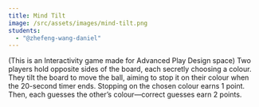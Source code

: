 ```yaml
---
title: Mind Tilt
image: /src/assets/images/mind-tilt.png
students:
  - "@zhefeng-wang-daniel"
---
```

(This is an Interactivity game made for Advanced Play Design space) Two players hold opposite sides of the board, each secretly choosing a colour. They tilt the board to move the ball, aiming to stop it on their colour when the 20-second timer ends. Stopping on the chosen colour earns 1 point. Then, each guesses the other’s colour—correct guesses earn 2 points.